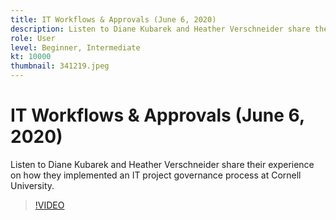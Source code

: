 ```yaml
---
title: IT Workflows & Approvals (June 6, 2020)
description: Listen to Diane Kubarek and Heather Verschneider share their experience on how they implemented an IT project governance process at Cornell University.
role: User
level: Beginner, Intermediate
kt: 10000
thumbnail: 341219.jpeg
---
```

# IT Workflows & Approvals (June 6, 2020)

Listen to Diane Kubarek and Heather Verschneider share their experience on how they implemented an IT project governance process at Cornell University.

>[!VIDEO](https://video.tv.adobe.com/v/341219/?quality=12&learn=on)
